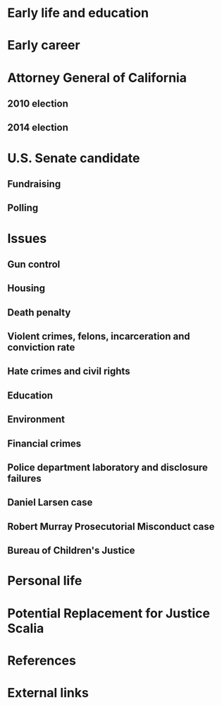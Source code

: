 # 
# Early life and education
# Early career
# Attorney General of California
## 2010 election
## 2014 election
# U.S. Senate candidate
## Fundraising
## Polling
# Issues
## Gun control
## Housing
## Death penalty
## Violent crimes, felons, incarceration and conviction rate
## Hate crimes and civil rights
## Education
## Environment
## Financial crimes
## Police department laboratory and disclosure failures
## Daniel Larsen case
## Robert Murray Prosecutorial Misconduct case
## Bureau of Children's Justice
# Personal life
# Potential Replacement for Justice Scalia
# References
# External links